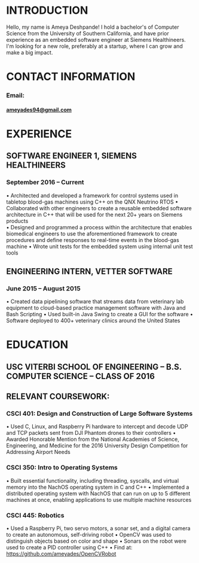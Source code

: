 # INTRODUCTION

Hello, my name is Ameya Deshpande! I hold a bachelor's of Computer Science from the University of Southern California, and have prior experience as an embedded software engineer at Siemens Healthineers. I'm looking for a new role, preferably at a startup, where I can grow and make a big impact. 

# CONTACT INFORMATION

### Email:
#### ameyades94@gmail.com

# EXPERIENCE		

## SOFTWARE ENGINEER 1, SIEMENS HEALTHINEERS
### September 2016 –  Current
 •	Architected and developed a framework for control systems used in tabletop blood-gas machines using C++ on the QNX Neutrino RTOS
 •	Collaborated with other engineers to create a reusable embedded software architecture in C++ that will be used for the next 20+ years on Siemens products   
 • 	Designed and programmed a process within the architecture that enables biomedical engineers to use the aforementioned framework to create procedures and define responses to real-time events in the  blood-gas machine
 •	Wrote unit tests for the embedded system using internal unit test tools
## ENGINEERING INTERN, VETTER SOFTWARE
### June 2015 – August 2015
•	Created data pipelining software that streams data from veterinary lab equipment to cloud-based practice management software with Java and Bash Scripting
•	Used built-in Java Swing to create a GUI for the software
•	Software deployed to 400+ veterinary clinics around the United States

# EDUCATION		

## USC VITERBI SCHOOL OF ENGINEERING – B.S. COMPUTER SCIENCE – CLASS OF 2016
## RELEVANT COURSEWORK:
###	CSCI 401: Design and Construction of Large Software Systems
•	Used C, Linux, and Raspberry Pi hardware to intercept and decode UDP and TCP packets sent from DJI Phantom drones to their controllers
•	Awarded Honorable Mention from the National Academies of Science, Engineering, and Medicine for the 2016 University Design Competition for Addressing Airport Needs
###	CSCI 350: Intro to Operating Systems
•	Built essential functionality, including threading, syscalls, and virtual memory into the NachOS operating system in C and C++
•	Implemented a distributed operating system with NachOS that can run on up to 5 different machines at once, enabling applications to use multiple machine resources
###	CSCI 445: Robotics
•	Used a Raspberry Pi, two servo motors, a sonar set, and a digital camera to create an autonomous, self-driving robot 
•	OpenCV was used to distinguish objects based on color and shape
•	Sonars on the robot were used to create a PID controller using C++ 
•	Find at: https://github.com/ameyades/OpenCVRobot



